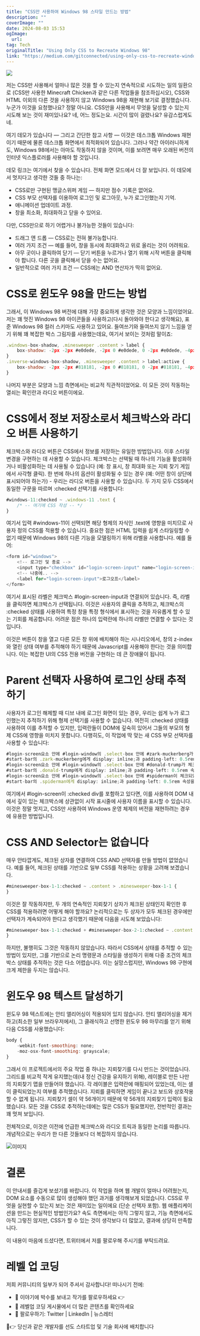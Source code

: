 ```yaml
---
title: "CSS만 사용하여 Windows 98 스타일 만드는 방법"
description: ""
coverImage: ""
date: 2024-08-03 15:53
ogImage: 
  url: 
tag: Tech
originalTitle: "Using Only CSS to Recreate Windows 98"
link: "https://medium.com/gitconnected/using-only-css-to-recreate-windows-98-958cce4da0ca"
---
```




<img src="/assets/img/UsingOnlyCSStoRecreateWindows98_0.png" />

저는 CSS만 사용해서 얼마나 많은 것을 할 수 있는지 연속적으로 시도하는 일의 일환으로 (CSS만 사용한 Minecraft Chicken과 같은 다른 작업들을 참조하십시오), CSS와 HTML 이외의 다른 것을 사용하지 않고 Windows 98을 재현해 보기로 결정했습니다. 누군가 이것을 요청했나요? 정말 아니요. CSS만을 사용해서 무엇을 달성할 수 있는지 시도해 보는 것이 재미있나요? 네, 어느 정도는요. 시간이 많이 걸렸나요? 유감스럽게도 네.

여기 데모가 있습니다 — 그리고 간단한 참고 사항 — 이것은 데스크톱 Windows 재현이기 때문에 물론 데스크톱 화면에서 최적화되어 있습니다. 그러나 약간 아이러니하게도, Windows 98에서는 아마도 작동하지 않을 것이며, 이를 보려면 매우 오래된 버전의 인터넷 익스플로러를 사용해야 할 것입니다.

데모 링크는 여기에서 찾을 수 있습니다. 전체 화면 모드에서 더 잘 보입니다. 이 데모에서 멋지다고 생각한 것들 중 하나는:

<div class="content-ad"></div>

- CSS로만 구현된 맹글스위퍼 게임 — 하지만 점수 기록은 없어요.
- CSS 부모 선택자를 이용하여 로그인 및 로그아웃, 누가 로그인했는지 기억.
- 애니메이션 업데이트 과정.
- 창을 최소화, 최대화하고 닫을 수 있어요.

다만, CSS만으로 하기 어렵거나 불가능한 것들이 있습니다:

- 드래그 앤 드롭 — CSS로는 전혀 불가능합니다.
- 여러 가지 조건 — 예를 들어, 창을 동시에 최대화하고 위로 올리는 것이 어려워요.
- 아무 곳이나 클릭하여 닫기 — 닫기 버튼을 누르거나 열기 위해 시작 버튼을 클릭해야 합니다. 다른 곳을 클릭해서 닫을 수는 없어요.
- 일반적으로 여러 가지 조건 — CSS에는 AND 연산자가 딱히 없어요.

# CSS로 윈도우 98을 만드는 방법

<div class="content-ad"></div>

그래서, 이 Windows 98 버전에 대해 가장 중요하게 생각한 것은 모양과 느낌이었어요. 저는 꽤 멋진 Windows 98 아이콘들을 사용하고(다시 돌아와야 한다고 생각해요), 표준 Windows 98 컬러 스키마도 사용하고 있어요. 들여쓰기와 들여쓰지 않기 느낌을 얻기 위해 꽤 복잡한 박스 그림자를 사용했는데요, 여기서 보이는 것처럼 말이죠:

```js
.windows-box-shadow, .minesweeper .content > label {
    box-shadow: -2px -2px #e0dede, -2px 0 #e0dede, 0 -2px #e0dede, -4px -4px white, -4px 0 white, 0 -4px white, 2px 2px #818181, 0 2px #818181, 2px 0 #818181,  2px -2px #e0dede, -2px 2px #818181, -4px 2px white, -4px 4px black, 4px 4px black, 4px 0 black, 0 4px black, 2px -4px white, 4px -4px black;
}
.inverse-windows-box-shadow, .minesweeper .content > label:active {
    box-shadow: -2px -2px #818181, -2px 0 #818181, 0 -2px #818181, -4px -4px black, -4px 0 black, 0 -4px black, 2px 2px #e0dede, 0 2px #e0dede, 2px 0 #e0dede,  2px -2px #818181, -2px 2px #e0dede, -4px 2px black, -4px 4px white, 4px 4px white, 4px 0 white, 0 4px white, 2px -4px black, 4px -4px white;
}
```

나머지 부분은 모양과 느낌 측면에서는 비교적 직관적이었어요. 이 모든 것이 작동하는 열쇠는 확인란과 라디오 버튼이에요.

# CSS에서 정보 저장소로서 체크박스와 라디오 버튼 사용하기

<div class="content-ad"></div>

체크박스와 라디오 버튼은 CSS에서 정보를 저장하는 유일한 방법입니다. 이후 스타일 변경을 구현하는 데 사용할 수 있습니다. 체크박스는 선택될 때 하나의 기능을 활성화하거나 비활성화하는 데 사용될 수 있습니다 (예: 창 표시, 창 최대화 또는 지뢰 찾기 게임에서 사각형 클릭). 한 번에 하나의 옵션이 활성화될 수 있는 경우 (예: 어떤 창이 상단에 표시되어야 하는가) - 우리는 라디오 버튼을 사용할 수 있습니다. 두 가지 모두 CSS에서 동일한 구문을 따르며 :checked 선택기를 사용합니다:

```js
#windows-11:checked ~ .windows-11 .text {
    /* -- 여기에 CSS 작성 -- */
}
```

여기서 입력 #windows-11이 선택되면 해당 형제의 자식인 .text에 영향을 미치므로 사용자 정의 CSS를 적용할 수 있습니다. 중요한 점은 HTML 입력을 쉽게 스타일링할 수 없기 때문에 Windows 98의 다른 기능을 모델링하기 위해 라벨을 사용합니다. 예를 들어:

```js
<form id="windows">
    <!-- 로그인 및 종료 -->
    <input type="checkbox" id="login-screen-input" name="login-screen-input" />
    <!-- 나중에.. -->
    <label for="login-screen-input">로그오프</label>
</form>
```

<div class="content-ad"></div>

여기서 표시된 라벨은 체크박스 #login-screen-input과 연결되어 있습니다. 즉, 라벨을 클릭하면 체크박스가 선택됩니다. 이것은 사용자의 클릭을 추적하고, 체크박스의 :checked 상태를 사용하여 특정 창을 특정 형식에서 표시하는 것을 자유롭게 할 수 있는 기회를 제공합니다. 어려운 점은 하나의 입력란에 하나의 라벨만 연결할 수 있다는 것입니다.

이것은 버튼이 창을 열고 다른 모든 창 위에 배치해야 하는 시나리오에서, 창의 z-index와 열린 상태 여부를 추적해야 하기 때문에 Javascript를 사용해야 한다는 것을 의미합니다. 이는 복잡한 UI의 CSS 전용 버전을 구현하는 데 큰 장애물이 됩니다.

# Parent 선택자 사용하여 로그인 상태 추적하기

사용자가 로그인 해제할 때 디브 내에 로그인 화면이 있는 경우, 우리는 쉽게 누가 로그인했는지 추적하기 위해 형제 선택기를 사용할 수 없습니다. 여전히 :checked 상태를 사용하여 이를 추적할 수 있지만, 입력란들이 DOM에 깊숙히 있어서 그들의 부모의 형제 CSS에 영향을 미치지 못합니다. 다행히도, 이 작업에 딱 맞는 새 CSS 부모 선택자를 사용할 수 있습니다:

<div class="content-ad"></div>

```js
#login-screen요소 안에 #login-window의 .select-box 안에 #zark-muckerberg가 체크되었을 때
#start-bar의 .zark-muckerberg에게 display: inline;과 padding-left: 0.5rem 속성을 부여합니다.
#login-screen요소 안에 #login-window의 .select-box 안에 #donald-trump가 체크되었을 때
#start-bar의 .donald-trump에게 display: inline;과 padding-left: 0.5rem 속성을 부여합니다.
#login-screen요소 안에 #login-window의 .select-box 안에 #spiderman이 체크되었을 때
#start-bar의 .spiderman에게 display: inline;과 padding-left: 0.5rem 속성을 부여합니다.
```

여기에서 #login-screen이 :checked div를 포함하고 있다면, 이를 사용하여 DOM 내에서 깊이 있는 체크박스에 상관없이 시작 표시줄에 사용자 이름을 표시할 수 있습니다. 이것은 정말 멋지고, CSS만 사용하여 Windows 운영 체제의 버전을 재현하려는 경우에 유용한 방법입니다.

# CSS AND Selector는 없습니다

매우 안타깝게도, 체크된 상자를 연결하여 CSS AND 선택자를 만들 방법이 없었습니다. 예를 들어, 체크된 상태를 기반으로 일부 CSS를 적용하는 상황을 고려해 보겠습니다.

<div class="content-ad"></div>

```js
#minesweeper-box-1-1:checked ~ .content > .minesweeper-box-1-1 {
}
```

이것은 잘 작동하지만, 두 개의 연속적인 지뢰찾기 상자가 체크된 상태인지 확인한 후 CSS를 적용하려면 어떻게 해야 할까요? 논리적으로는 두 상자가 모두 체크된 경우에만 선택자가 계속되어야 한다고 생각했기 때문에 다음을 시도해 보았습니다:

```js
#minesweeper-box-1-1:checked + #minesweeper-box-2-1:checked ~ .content > .minesweeper-box-1-1 {
}
```

하지만, 불행히도 그것은 작동하지 않았습니다. 따라서 CSS에서 상태를 추적할 수 있는 방법이 있지만, 그를 기반으로 논리 명령문과 스타일을 생성하기 위해 다중 조건의 체크박스 상태를 추적하는 것은 다소 어렵습니다. 이는 실망스럽지만, Windows 98 구현에 크게 제한을 두지는 않습니다.



<div class="content-ad"></div>

# 윈도우 98 텍스트 달성하기

윈도우 98 텍스트에는 안티 앨리어싱이 적용되어 있지 않습니다. 안티 앨리어싱을 제거하고(최소한 일부 브라우저에서), 그 클래식하고 선명한 윈도우 98 마무리를 얻기 위해 다음 CSS를 사용했습니다:

```js
body {
    -webkit-font-smoothing: none;
    -moz-osx-font-smoothing: grayscale;
}
```

<div class="content-ad"></div>

그래서 이 프로젝트에서의 주요 작업 중 하나는 지뢰찾기를 다시 만드는 것이었습니다. 그리드를 비교적 작게 유지했는데(내 정신 건강을 유지하기 위해), 레이블로 만든 나만의 지뢰찾기 맵을 만들어야 했습니다. 각 레이블은 입력란에 매핑되어 있었는데, 이는 셀이 클릭되었는지 여부를 추적했습니다. 지뢰를 클릭하면 게임이 끝나고 보드와 상호작용할 수 없게 됩니다. 지뢰찾기 셀이 약 56개이기 때문에 약 56개의 지뢰찾기 입력이 필요했습니다. 모든 것을 CSS로 추적하는데에는 많은 CSS가 필요했지만, 전반적인 결과는 꽤 멋져 보입니다.

전체적으로, 이것은 이전에 언급한 체크박스와 라디오 트릭과 동일한 논리를 따릅니다. 개념적으로는 우리가 한 다른 것들보다 더 복잡하지 않습니다.

![이미지](/assets/img/UsingOnlyCSStoRecreateWindows98_1.png)

# 결론

<div class="content-ad"></div>

이 안내서를 즐겁게 보셨기를 바랍니다. 이 작업을 하며 웹 개발이 얼마나 어려웠는지, DOM 요소를 수동으로 많이 생성해야 했던 과거를 생각해보게 되었습니다. CSS로 무엇을 실현할 수 있는지 보는 것은 재미있는 일이에요 (단순 선택자 포함). 웹 애플리케이션을 만드는 현실적인 방법인가요? 속도 측면에서는 아직 그렇지 않고, 기능 측면에서도 아직 그렇진 않지만, CSS가 할 수 있는 것이 생각보다 더 많았고, 결과에 상당히 만족합니다.

이 내용이 마음에 드셨다면, 트위터에서 저를 팔로우해 주시기를 부탁드려요.

# 레벨 업 코딩

저희 커뮤니티의 일부가 되어 주셔서 감사합니다! 떠나시기 전에:

<div class="content-ad"></div>

- 👏 이야기에 박수를 보내고 작가를 팔로우하세요 👉
- 📰 레벨업 코딩 게시물에서 더 많은 콘텐츠를 확인하세요
- 🔔 팔로우하기: Twitter | LinkedIn | 뉴스레터

🚀👉 당신과 같은 개발자를 선도 스타트업 및 기술 회사에 배치합니다
